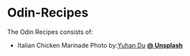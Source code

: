 # Odin-Recipes  

The Odin Recipes consists of:

- Italian Chicken Marinade
    Photo by:[Yuhan Du](https://unsplash.com/@yuhandu?utm_content=creditCopyText&utm_medium=referral&utm_source=unsplash)&nbsp;[**@ Unsplash**](https://unsplash.com/photos/cooked-food-on-white-ceramic-plate-b94AylTxWqA?utm_content=creditCopyText&utm_medium=referral&utm_source=unsplash)
